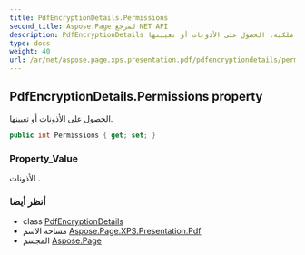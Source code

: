 ```yaml
---
title: PdfEncryptionDetails.Permissions
second_title: Aspose.Page لمرجع NET API
description: PdfEncryptionDetails ملكية. الحصول على الأذونات أو تعيينها.
type: docs
weight: 40
url: /ar/net/aspose.page.xps.presentation.pdf/pdfencryptiondetails/permissions/
---
```

## PdfEncryptionDetails.Permissions property

الحصول على الأذونات أو تعيينها.

```csharp
public int Permissions { get; set; }
```

### Property_Value

الأذونات .

### أنظر أيضا

* class [PdfEncryptionDetails](../)
* مساحة الاسم [Aspose.Page.XPS.Presentation.Pdf](../../pdfencryptiondetails/)
* المجسم [Aspose.Page](../../../)


